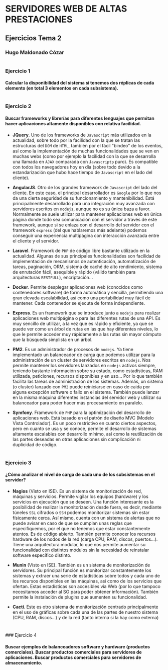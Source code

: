 # SERVIDORES WEB DE ALTAS PRESTACIONES


## Ejercicios Tema 2


### **Hugo Maldonado Cózar**

# <a></a>

### Ejercicio 1
#### Calcular la disponibilidad del sistema si tenemos dos réplicas de cada elemento (en total 3 elementos en cada subsistema).

# <a></a>
### Ejercicio 2
#### Buscar frameworks y librerías para diferentes lenguajes que permitan hacer aplicaciones altamente disponibles con relativa facilidad.

- **JQuery**. Uno de los frameworks de `Javascript` más utilizados en la actualidad, sobre todo por la facilidad con la que se tratan las estructuras del `DOM` de `HTML`, también por el fácil "bindeo" de los eventos, así como la implementación de muchas funcionalidades que se ven en muchas webs (como por ejemplo la facilidad con la que se desarrolla una llamada en `AJAX` comparada con `Javascriptp` puro). Es compatible con todos los navegadores hoy en día (sobre todo devido a la estandarización que hubo hace tiempo de `Javascript` en el lado del cliente).

- **AngularJS**. Otro de los grandes framework de `Javascript` del lado del cliente. En este caso, el principal desarrollador es `Google` por lo que nos da una cierta seguridad de su funcionamiento y mantenibilidad. Está principalmente desarrollado para una integración muy avanzada con servidores escritos en `nodejs`, aunque no es su única baza a favor. Normalmente se suele utilizar para mantener aplicaciones web en única página donde todo sea comunicación con el servidor a través de este framework, aunque si se enlaza con el desarrollo del servidor con el framework `express` (del que hablaremos más adelante) podemos conseguir una experiencia multipágina con interacción avanzada entre el cliente y el servidor.

- **Laravel**. Framework de `PHP` de código libre bastante utilizado en la actualidad. Algunas de sus principales funcionalidades son facilidad de implementación de mecanismos de autenticación, automatización de tareas, paginación, ORM, sistema de caché de alto rendimiento, sistema de enrutación fácil, asequible y rápido (válido también para arquitecturas `RESTFULL`), encriptación...

- **Docker**. Permite desplegar aplicaciones web (conocidos como contenedores software) de forma automática y sencilla, permitiendo una gran elevada escalabilidad, así como una portabilidad muy fácil de mantener. Cada contenedor se ejecuta de forma independiente.

- **Express**. Es un framework que se introduce junto a `nodejs` para realizar aplicaciones web multipágina o para las diferentes rutas de una API. Es muy sencillo de utilizar, a la vez que es rápido y eficiente, ya que se puede ver como un árbol de rutas en las que hay diferentes niveles, lo que le permite acceder muy rápidamente a las rutas sin mayor cómputo que la búsqueda simplista en un árbol.

- **PM2**. Es un administrador de procesos de `nodejs`. Ya tiene implementado un balanceador de carga que podemos utilizar para la administración de un cluster de servidores escritos en `nodejs`. Nos permite mantener los servidores lanzados en `nodejs` activos siempre, teniendo bastante información sobre su estado, como estadísticas, RAM utilizada, peticiones, recursos disponibles y en uso... Por lo que también facilita las tareas de administración de los sistemas. Además, un sistema (o cluster) lanzado con `PM2` puede reiniciarse en caso de caida por alguna excepción software o fallo en el sistema. También puede lanzar en la misma máquina diferentes instancias del servidor web y utilizar su balanceador para poder hacer más procesamiento en paralelo.

- **Symfony**. Framework de `PHP` para la optimización del desarrollo de aplicaciones web. Está basado en el patrón de diseño MVC (Modelo Vista Controlador). Es un poco restrictivo en cuanto ciertos aspectos, pero en cuanto se usa y se conoce, permite el desarrollo de sistemas altamente escalables con desarrollo mínimo, así como la reutilización de las partes deseadas en otras aplicaciones sin complicación ni duplicidad de código.


# <a></a>
### Ejercicio 3
#### ¿Cómo analizar el nivel de carga de cada uno de los subsistemas en el servidor?

- **Nagios** (Visto en ISE). Es un sistema de monitorización de red, máquinas y servicios. Permite vigilar los equipos (hardware) y los servicios en ejecución que se deseen. Una función interesante es la posibilidad de realizar la monitorización desde fuera, es decir, mediante túneles `SSL` cifrados o `SSH` podemos monitorizar sistemas sin estar físicamente cerca. Así mismo, cuenta con un sistema de alertas que no puede avisar en caso de que se cumplan unas reglas que especifiquemos, por el que no tenemos que estar constantemente atentos. Es de código abierto. También permite conocer los recursos hardware de los nodos de la red (carga CPU, RAM, discos, puertos...). Tiene una arquitectura modular, lo que nos permite aumentar su funcionalidad con distintos módulos sin la necesidad de reinstalar software específico distinto.

- **Munin** (Visto en ISE). También es un sistema de monitorización de servidores. Su principal función es monitorizar constantemente los sistemas y extraer una serie de estadísticas sobre todos y cada uno de los recursos disponibles en las máquinas, así como de los servicios que ofertan. Estas estadísticas son accesibles via Web (por lo que tampoco necesitamos acceder al SO para poder obtener información). También permite la instalación de plugins que aumenten su funcionalidad.

- **Cacti**. Este es otro sistema de monitorización centrado principalmente en el uso de gráficas sobre cada una de las partes de nuestro sistema (CPU, RAM, discos...) y de la red (tanto interna si la hay como externa)

# <a></a>
### Ejercicio 4
#### Buscar ejemplos de balanceadores software y hardware (productos comerciales). Buscar productos comerciales para servidores de aplicaciones. Buscar productos comerciales para servidores de almacenamiento.